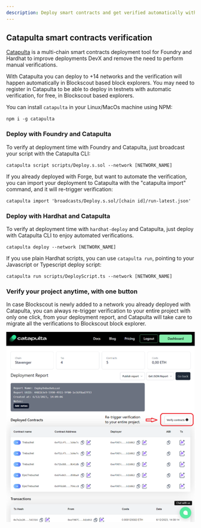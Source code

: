 ```yaml
---
description: Deploy smart contracts and get verified automatically with Catapulta
---
```


## Catapulta smart contracts verification

[Catapulta](https://catapulta.sh) is a multi-chain smart contracts deployment tool for Foundry and Hardhat to improve deployments DevX and remove the need to perform manual verifications.

With Catapulta you can deploy to +14 networks and the verification will happen automatically in Blockscout based block explorers. You may need to register in Catapulta to be able to deploy in testnets with automatic verification, for free, in Blockscout based explorers.

You can install `catapulta` in your Linux/MacOs machine using NPM:

```
npm i -g catapulta
```

### Deploy with Foundry and Catapulta

To verify at deployment time with Foundry and Catapulta, just broadcast your script with the Catapulta CLI:

```
catapulta script scripts/Deploy.s.sol --network [NETWORK_NAME]
```

If you already deployed with Forge, but want to automate the verification, you can import your deployment to Catapulta with the "catapulta import" command, and it will re-trigger verification:

```
catapulta import 'broadcasts/Deploy.s.sol/[chain id]/run-latest.json'
```

### Deploy with Hardhat and Catapulta

To verify at deployment time with `hardhat-deploy` and Catapulta, just deploy with Catapulta CLI to enjoy automated verifications.

```
catapulta deploy --network [NETWORK_NAME]
```

If you use plain Hardhat scripts, you can use `catapulta run`, pointing to your Javascript or Typescript deploy script:

```
catapulta run scripts/DeployScript.ts --network [NETWORK_NAME]
```

### Verify your project anytime, with one button

In case Blockscout is newly added to a network you already deployed with Catapulta, you can always re-trigger verification to your entire project with only one click, from your deployment report, and Catapulta will take care to migrate all the verifications to Blockscout block explorer.

![](../../.gitbook/assets/catapulta-report-retrigger.png)
